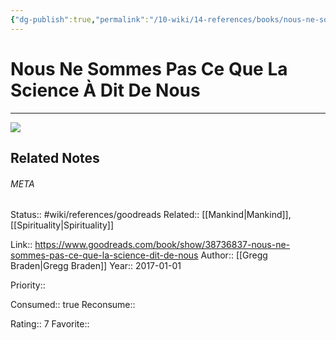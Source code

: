 ```yaml
---
{"dg-publish":true,"permalink":"/10-wiki/14-references/books/nous-ne-sommes-pas-ce-que-la-science-a-dit-de-nous-20230122071907/","title":"Nous ne sommes pas ce que la science à dit de nous"}
---
```


# Nous Ne Sommes Pas Ce Que La Science À Dit De Nous
---
![](https://i.gr-assets.com/images/S/compressed.photo.goodreads.com/books/1519494592l/38736837._SY475_.jpg)

## Related Notes




###### META
Status:: #wiki/references/goodreads
Related:: [[Mankind\|Mankind]], [[Spirituality\|Spirituality]]

Link:: https://www.goodreads.com/book/show/38736837-nous-ne-sommes-pas-ce-que-la-science-dit-de-nous
Author:: [[Gregg Braden\|Gregg Braden]]
Year:: 2017-01-01

Priority:: 

Consumed:: true
Reconsume:: 

Rating:: 7
Favorite:: 
